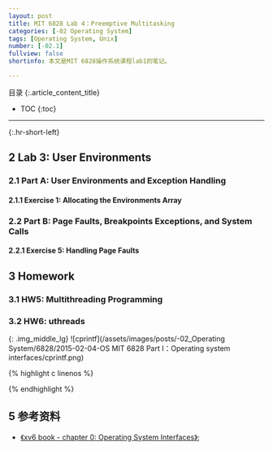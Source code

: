 ```yaml
---
layout: post
title: MIT 6828 Lab 4：Preemptive Multitasking
categories: [-02 Operating System]
tags: [Operating System, Unix]
number: [-02.1]
fullview: false
shortinfo: 本文是MIT 6828操作系统课程lab1的笔记。

---
```

目录
{:.article_content_title}


* TOC
{:toc}

---
{:.hr-short-left}

## 2 Lab 3:  User Environments ##

### 2.1 Part A: User Environments and Exception Handling

#### 2.1.1 Exercise 1: Allocating the Environments Array


### 2.2 Part B: Page Faults, Breakpoints Exceptions, and System Calls

#### 2.2.1 Exercise 5: Handling Page Faults

## 3 Homework

### 3.1 HW5: Multithreading Programming

### 3.2 HW6: uthreads


{: .img_middle_lg}
![cprintf](/assets/images/posts/-02_Operating System/6828/2015-02-04-OS MIT 6828 Part I：Operating system interfaces/cprintf.png)

{% highlight c linenos %}

{% endhighlight %}

## 5 参考资料 ##

- [《xv6 book - chapter 0: Operating System Interfaces》](https://ocw.mit.edu/courses/electrical-engineering-and-computer-science/6-828-operating-system-engineering-fall-2012/lecture-notes-and-readings/);





